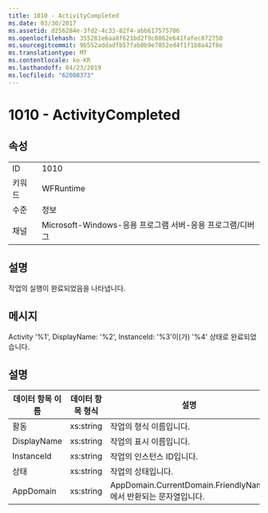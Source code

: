 ```yaml
---
title: 1010 - ActivityCompleted
ms.date: 03/30/2017
ms.assetid: d256284e-3fd2-4c33-82f4-abb617575706
ms.openlocfilehash: 355281e6aa8f621bd2f9c0862e641fafec872750
ms.sourcegitcommit: 9b552addadfb57fab0b9e7852ed4f1f1b8a42f8e
ms.translationtype: MT
ms.contentlocale: ko-KR
ms.lasthandoff: 04/23/2019
ms.locfileid: "62008373"
---
```

# <a name="1010---activitycompleted"></a>1010 - ActivityCompleted
## <a name="properties"></a>속성  
  
|||  
|-|-|  
|ID|1010|  
|키워드|WFRuntime|  
|수준|정보|  
|채널|Microsoft-Windows-응용 프로그램 서버-응용 프로그램/디버그|  
  
## <a name="description"></a>설명  
 작업의 실행이 완료되었음을 나타냅니다.  
  
## <a name="message"></a>메시지  
 Activity '%1', DisplayName: '%2', InstanceId: '%3'이(가) '%4' 상태로 완료되었습니다.  
  
## <a name="details"></a>설명  
  
|데이터 항목 이름|데이터 항목 형식|설명|  
|--------------------|--------------------|-----------------|  
|활동|xs:string|작업의 형식 이름입니다.|  
|DisplayName|xs:string|작업의 표시 이름입니다.|  
|InstanceId|xs:string|작업의 인스턴스 ID입니다.|  
|상태|xs:string|작업의 상태입니다.|  
|AppDomain|xs:string|AppDomain.CurrentDomain.FriendlyName에서 반환되는 문자열입니다.|
